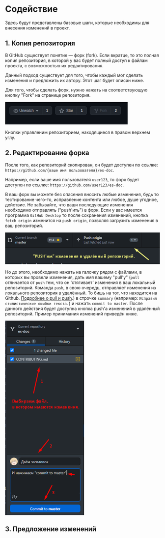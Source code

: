 # Содействие

Здесь будут представлены базовые шаги, которые необходимы для внесения изменений в проект.

## 1. Копия репозитория

В GitHub существует понятие — форк (fork). Если вкратце, то это полная копия репозитория, в которой у вас будет полный доступ к файлам проекта, с возможностью их редактирования.

Данный подход существует для того, чтобы каждый мог сделать изменения и предложить их автору. Этот шаг будет описан ниже.

Для того, чтобы сделать форк, нужно нажать на соответствующую кнопку "Fork" на странице репозитория.

![Кнопка "Форк"](.github/contributing/repo_buttons.png)

Кнопки управленим репозиторием, находящиеся в правом верхнем углу.

## 2. Редактирование форка

После того, как репозиторий скопирован, он будет доступен по ссылке: `https://github.com/{ваше имя пользователя}/es-doc`.

Например, если ваше имя пользователя `user123`, то форк будет доступен по ссылке: `https://github.com/user123/es-doc`.

В ваш форк вы можете без опасения вносить любые изменения, будь то тестирование чего-то, исправление контента или любое, душе угодное, действие. Не забывайте, что ваши последующие изменения необходимо отправлять ("push'ить") в форк. Если у вас имеется программа `GitHub Desktop` то после сохранения изменений, кнопка `fetch origin` изменится на `push origin`, позволяя загрузить изменения в ваш репозиторий.

![Pushим изменения в удалённый репозиторий](.github/contributing/push_changes.png)

Но до этого, необходимо нажать на галочку рядом с файлами, в которых вы провели изменения, дать имя вашему "pull'у" (`pull` отличается от `push` тем, что он 'стягивает' изменения в ваш локальный репозиторий. Команда `push`, в свою очередь, отправляет изменения из локального репозитория в удалённый. То бишь на тот, что находится на Github. [Подробнее о pull и push](http://gitready.com/beginner/2009/01/21/pushing-and-pulling.html).) в строчке `summary` (например: `Исправил стилистические ошибки текста.`) и нажать `commit to master`. После данного действия будет доступна кнопка push'а изменений в удалённый репозиторий.
Пример принимания изменений приведён ниже.

![Загрузка изменений](.github/contributing/commit_changes.png)


## 3. Предложение изменений
